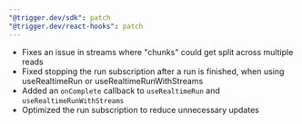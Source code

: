 ```yaml
---
"@trigger.dev/sdk": patch
"@trigger.dev/react-hooks": patch
---
```


- Fixes an issue in streams where "chunks" could get split across multiple reads
- Fixed stopping the run subscription after a run is finished, when using useRealtimeRun or useRealtimeRunWithStreams
- Added an `onComplete` callback to `useRealtimeRun` and `useRealtimeRunWithStreams`
- Optimized the run subscription to reduce unnecessary updates
